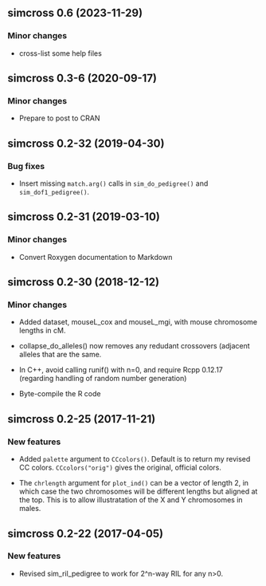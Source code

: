 ## simcross 0.6 (2023-11-29)

### Minor changes

- cross-list some help files


## simcross 0.3-6 (2020-09-17)

### Minor changes

- Prepare to post to CRAN


## simcross 0.2-32 (2019-04-30)

### Bug fixes

- Insert missing `match.arg()` calls in `sim_do_pedigree()` and
  `sim_dof1_pedigree()`.


## simcross 0.2-31 (2019-03-10)

### Minor changes

- Convert Roxygen documentation to Markdown


## simcross 0.2-30 (2018-12-12)

### Minor changes

- Added dataset, mouseL_cox and mouseL_mgi, with mouse chromosome
  lengths in cM.

- collapse_do_alleles() now removes any redudant crossovers (adjacent
  alleles that are the same.

- In C++, avoid calling runif() with n=0, and require Rcpp 0.12.17
  (regarding handling of random number generation)

- Byte-compile the R code


## simcross 0.2-25 (2017-11-21)

### New features

- Added `palette` argument to `CCcolors()`. Default is to return my
  revised CC colors. `CCcolors("orig")` gives the original, official
  colors.

- The `chrlength` argument for `plot_ind()` can be a vector of length
  2, in which case the two chromosomes will be different lengths but
  aligned at the top. This is to allow illustratation of the X and Y
  chromosomes in males.


## simcross 0.2-22 (2017-04-05)

### New features

- Revised sim_ril_pedigree to work for 2^n-way RIL for any n>0.
